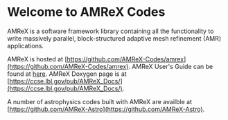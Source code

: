 # Welcome to AMReX Codes

AMReX is a software framework library containing all the functionality
to write massively parallel, block-structured adaptive mesh refinement
(AMR) applications.

AMReX is hosted at [https://github.com/AMReX-Codes/amrex](https://github.com/AMReX-Codes/amrex).  AMReX User's
Guide can be found at [here](AMReXUsersGuide.pdf).  AMReX Doxygen page is at
[https://ccse.lbl.gov/pub/AMReX_Docs/](https://ccse.lbl.gov/pub/AMReX_Docs/).

A number of astrophysics codes built with AMReX are availble at
[https://github.com/AMReX-Astro](https://github.com/AMReX-Astro).

